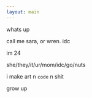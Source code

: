 ```yaml
---
layout: main
---
```


whats up

call me sara, or wren. idc

im 24

she/they/it/ur/mom/idc/go/nuts

i make art n `code` n shit

grow up
